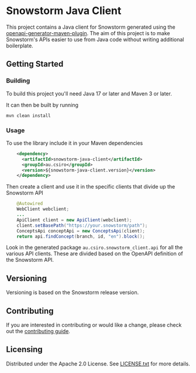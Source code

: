 # Snowstorm Java Client

This project contains a Java client for Snowstorm generated using
the [openapi-generator-maven-plugin](https://github.com/OpenAPITools/openapi-generator/tree/master/modules/openapi-generator-maven-plugin). The aim of this project is to make Snowstorm's APIs easier to use from Java code without writing additional boilerplate.

## Getting Started
### Building
To build this project you'll need Java 17 or later and Maven 3 or later.

It can then be built by running 
```
mvn clean install
```

### Usage
To use the library include it in your Maven dependencies
```xml
    <dependency>
      <artifactId>snowstorm-java-client</artifactId>
      <groupId>au.csiro</groupId>
      <version>${snowstorm-java-client.version}</version>
    </dependency>
```
Then create a client and use it in the specific clients that divide up the Snowstorm API
```java
    @Autowired
    WebClient webclient;
    ...
    ApiClient client = new ApiClient(webclient);
    client.setBasePath("https://your.snowstorm/path");
    ConceptsApi conceptApi = new ConceptsApi(client);
    return api.findConcept(branch, id, "en").block();
```

Look in the generated package `au.csiro.snowstorm_client.api` for all the various API clients. These are divided based on the OpenAPI definition of the Snowstorm API.

## Versioning
Versioning is based on the Snowstorm release version.

## Contributing
If you are interested in contributing or would like a change, please check out the [contributing guide](CONTRIBUTING.md).

## Licensing
Distributed under the Apache 2.0 License. See [LICENSE.txt](LICENSE.txt) for more details.
